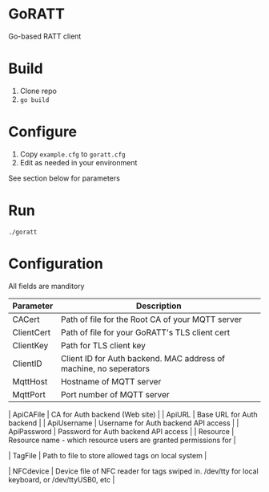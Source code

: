 # GoRATT

Go-based RATT client 

# Build

1. Clone repo
2. `go build`

# Configure

1. Copy `example.cfg` to `goratt.cfg`
2. Edit as needed in your environment

See section below for parameters

# Run

`./goratt`


# Configuration 

All fields are manditory

| Parameter | Description |
| ---------- | ------------- |
| CACert | Path of file for the Root CA of your MQTT server |
| ClientCert  | Path of file for your GoRATT's TLS client cert |
| ClientKey | Path for TLS client key |
| ClientID | Client ID for Auth backend. MAC address of machine, no seperators |
| MqttHost | Hostname of MQTT server |
| MqttPort | Port number of MQTT server |

| ApiCAFile | CA for Auth backend (Web site) |
| ApiURL | Base URL for Auth backend |
| ApiUsername | Username for Auth backend API access |
| ApiPassword | Password for Auth backend API access |
| Resource | Resource name - which resource users are granted permissions for |

| TagFile | Path to file to store allowed tags on local system |

| NFCdevice |  Device file of NFC reader for tags swiped in. /dev/tty for local keyboard, or /dev/ttyUSB0, etc |

